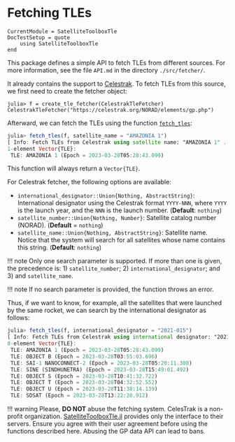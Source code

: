 Fetching TLEs
=============

```@meta
CurrentModule = SatelliteToolboxTle
DocTestSetup = quote
    using SatelliteToolboxTle
end
```

This package defines a simple API to fetch TLEs from different sources. For
more information, see the file `API.md` in the directory `./src/fetcher/`.

It already contains the support to [Celestrak](https://celestrak.org/). To fetch
TLEs from this source, we first need to create the fetcher object:

```jldoctest fetching_tles
julia> f = create_tle_fetcher(CelestrakTleFetcher)
CelestrakTleFetcher("https://celestrak.org/NORAD/elements/gp.php")
```

Afterward, we can fetch the TLEs using the function [`fetch_tles`](@ref):

```julia
julia> fetch_tles(f, satellite_name = "AMAZONIA 1")
[ Info: Fetch TLEs from Celestrak using satellite name: "AMAZONIA 1" ...
1-element Vector{TLE}:
 TLE: AMAZONIA 1 (Epoch = 2023-03-28T05:28:43.099)
```

This function will always return a `Vector{TLE}`.

For Celestrak fetcher, the following options are available:

- `international_designator::Union{Nothing, AbstractString}`: International
    designator using the Celestrak format `YYYY-NNN`, where `YYYY` is the launch
    year, and the `NNN` is the launch number. (**Default**: `nothing`)
- `satellite_number::Union{Nothing, Number}`: Satellite catalog number (NORAD).
    (**Default** = `nothing`)
- `satellite_name::Union{Nothing, AbstractString}`: Satellite name. Notice that
    the system will search for all satellites whose name contains this string.
    (**Default**: `nothing`)

!!! note
    Only one search parameter is supported. If more than one is given, the
    precedence is: 1) `satellite_number`; 2) `international_designator`; and 3)
    and `satellite_name`.

!!! note
    If no search parameter is provided, the function throws an error.

Thus, if we want to know, for example, all the satellites that were launched by
the same rocket, we can search by the international designator as follows:

```julia
julia> fetch_tles(f, international_designator = "2021-015")
[ Info: Fetch TLEs from Celestrak using international designator: "2021-015" ...
8-element Vector{TLE}:
 TLE: AMAZONIA 1 (Epoch = 2023-03-28T05:28:43.099)
 TLE: OBJECT B (Epoch = 2023-03-28T03:55:03.696)
 TLE: SAI-1 NANOCONNECT-2 (Epoch = 2023-03-28T05:20:11.308)
 TLE: SINE (SINDHUNETRA) (Epoch = 2023-03-28T15:49:01.492)
 TLE: OBJECT S (Epoch = 2023-03-28T10:41:32.722)
 TLE: OBJECT T (Epoch = 2023-03-28T04:32:52.552)
 TLE: OBJECT U (Epoch = 2023-03-28T11:38:14.139)
 TLE: SDSAT (Epoch = 2023-03-28T13:22:20.912)
```

!!! warning
    Please, **DO NOT** abuse the fetching system. CelesTrak is a non-profit
    organization.
    [SatelliteToolboxTle.jl](https://github.com/juliaspace/SatelliteToolboxTle.jl)
    provides only the interface to their servers. Ensure you agree with their
    user agreement before using the functions described here. Abusing the GP
    data API can lead to bans.
